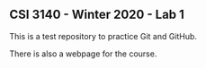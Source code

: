 ## CSI 3140 - Winter 2020 - Lab 1

This is a test repository to practice Git and GitHub.

There is also a webpage for the course.